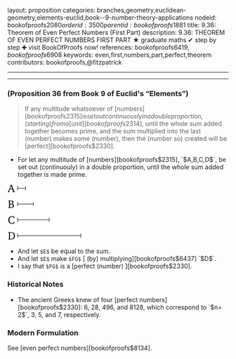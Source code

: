 layout: proposition
categories: branches,geometry,euclidean-geometry,elements-euclid,book--9-number-theory-applications
nodeid: bookofproofs$2080
orderid: 3500
parentid: bookofproofs$1881
title: 9.36: Theorem of Even Perfect Numbers (First Part)
description: 9.36: THEOREM OF EVEN PERFECT NUMBERS FIRST PART &#9733; graduate maths &#10004; step by step &#10010; visit BookOfProofs now!
references: bookofproofs$6419,bookofproofs$6908
keywords: even,first,numbers,part,perfect,theorem
contributors: bookofproofs,@fitzpatrick

---


---

### (Proposition 36 from Book 9 of Euclid's “Elements”)

> If any multitude whatsoever of [numbers][bookofproofs$2315] is set out continuously in a double proportion, (starting) from a [unit][bookofproofs$2314], until the whole sum added together becomes prime, and the sum multiplied into the last (number) makes some (number), then the (number so) created will be [perfect][bookofproofs$2330].
* For let any multitude of [numbers][bookofproofs$2315], `$A$`, `$B$`, `$C$`, `$D$`, be set out (continuouly) in a double proportion, until the whole sum added together is made prime.


![fig36e](https://github.com/bookofproofs/bookofproofs.github.io/blob/main/_sources/_assets/images/euclid/Book09/fig36e.png?raw=true)


* And let `$E$` be equal to the sum.
* And let `$E$` make `$FG$` [ (by) multiplying][bookofproofs$6437] `$D$`.
* I say that `$FG$` is a [perfect (number) ][bookofproofs$2330].
### Historical Notes

* The ancient Greeks knew of four [perfect numbers][bookofproofs$2330]: 6, 28, 496, and 8128, which correspond to `$n= 2$`, 3, 5, and 7, respectively.

### Modern Formulation

See [even perfect numbers][bookofproofs$8134].